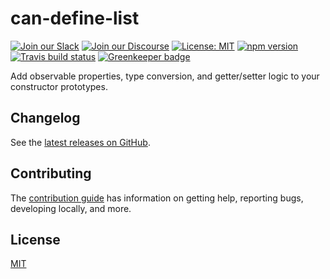 # can-define-list

[![Join our Slack](https://img.shields.io/badge/slack-join%20chat-611f69.svg)](https://www.bitovi.com/community/slack?utm_source=badge&utm_medium=badge&utm_campaign=pr-badge&utm_content=badge)
[![Join our Discourse](https://img.shields.io/discourse/https/forums.bitovi.com/posts.svg)](https://forums.bitovi.com/?utm_source=badge&utm_medium=badge&utm_campaign=pr-badge&utm_content=badge)
[![License: MIT](https://img.shields.io/badge/license-MIT-blue.svg)](https://github.com/canjs/can-define-list/blob/master/LICENSE)
[![npm version](https://badge.fury.io/js/can-define-list.svg)](https://www.npmjs.com/package/can-define-list)
[![Travis build status](https://travis-ci.org/canjs/can-define-list.svg?branch=master)](https://travis-ci.org/canjs/can-define-list)
[![Greenkeeper badge](https://badges.greenkeeper.io/canjs/can-define-list.svg)](https://greenkeeper.io/)

Add observable properties, type conversion, and getter/setter logic to your constructor prototypes.

## Changelog

See the [latest releases on GitHub](https://github.com/canjs/can-define-list/releases).

## Contributing

The [contribution guide](https://github.com/canjs/can-define-list/blob/master/CONTRIBUTING.md) has information on getting help, reporting bugs, developing locally, and more.

## License

[MIT](https://github.com/canjs/can-define-list/blob/master/LICENSE)
